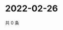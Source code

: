 # 2022-02-26

共 0 条

<!-- BEGIN WEIBO -->
<!-- 最后更新时间 Sat Feb 26 2022 19:11:57 GMT+0800 (China Standard Time) -->

<!-- END WEIBO -->
